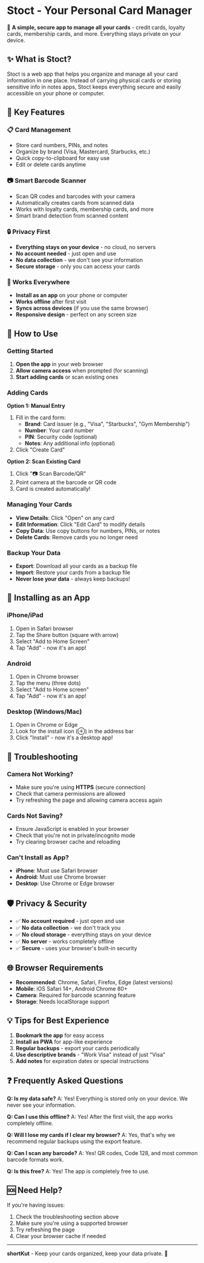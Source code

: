 # Stoct - Your Personal Card Manager

📱 **A simple, secure app to manage all your cards** - credit cards, loyalty cards, membership cards, and more. Everything stays private on your device.

## ✨ What is Stoct?

Stoct is a web app that helps you organize and manage all your card information in one place. Instead of carrying physical cards or storing sensitive info in notes apps, Stoct keeps everything secure and easily accessible on your phone or computer.

## 🚀 Key Features

### 📋 **Card Management**
- Store card numbers, PINs, and notes
- Organize by brand (Visa, Mastercard, Starbucks, etc.)
- Quick copy-to-clipboard for easy use
- Edit or delete cards anytime

### 📷 **Smart Barcode Scanner**
- Scan QR codes and barcodes with your camera
- Automatically creates cards from scanned data
- Works with loyalty cards, membership cards, and more
- Smart brand detection from scanned content

### 🔒 **Privacy First**
- **Everything stays on your device** - no cloud, no servers
- **No account needed** - just open and use
- **No data collection** - we don't see your information
- **Secure storage** - only you can access your cards

### 📱 **Works Everywhere**
- **Install as an app** on your phone or computer
- **Works offline** after first visit
- **Syncs across devices** (if you use the same browser)
- **Responsive design** - perfect on any screen size

## 🎯 How to Use

### **Getting Started**
1. **Open the app** in your web browser
2. **Allow camera access** when prompted (for scanning)
3. **Start adding cards** or scan existing ones

### **Adding Cards**

**Option 1: Manual Entry**
1. Fill in the card form:
   - **Brand**: Card issuer (e.g., "Visa", "Starbucks", "Gym Membership")
   - **Number**: Your card number
   - **PIN**: Security code (optional)
   - **Notes**: Any additional info (optional)
2. Click "Create Card"

**Option 2: Scan Existing Card**
1. Click "📷 Scan Barcode/QR"
2. Point camera at the barcode or QR code
3. Card is created automatically!

### **Managing Your Cards**
- **View Details**: Click "Open" on any card
- **Edit Information**: Click "Edit Card" to modify details
- **Copy Data**: Use copy buttons for numbers, PINs, or notes
- **Delete Cards**: Remove cards you no longer need

### **Backup Your Data**
- **Export**: Download all your cards as a backup file
- **Import**: Restore your cards from a backup file
- **Never lose your data** - always keep backups!

## 📱 Installing as an App

### **iPhone/iPad**
1. Open in Safari browser
2. Tap the Share button (square with arrow)
3. Select "Add to Home Screen"
4. Tap "Add" - now it's an app!

### **Android**
1. Open in Chrome browser
2. Tap the menu (three dots)
3. Select "Add to Home screen"
4. Tap "Add" - now it's an app!

### **Desktop (Windows/Mac)**
1. Open in Chrome or Edge
2. Look for the install icon (⊕) in the address bar
3. Click "Install" - now it's a desktop app!

## 🔧 Troubleshooting

### **Camera Not Working?**
- Make sure you're using **HTTPS** (secure connection)
- Check that camera permissions are allowed
- Try refreshing the page and allowing camera access again

### **Cards Not Saving?**
- Ensure JavaScript is enabled in your browser
- Check that you're not in private/incognito mode
- Try clearing browser cache and reloading

### **Can't Install as App?**
- **iPhone**: Must use Safari browser
- **Android**: Must use Chrome browser
- **Desktop**: Use Chrome or Edge browser

## 🛡️ Privacy & Security

- ✅ **No account required** - just open and use
- ✅ **No data collection** - we don't track you
- ✅ **No cloud storage** - everything stays on your device
- ✅ **No server** - works completely offline
- ✅ **Secure** - uses your browser's built-in security

## 🌐 Browser Requirements

- **Recommended**: Chrome, Safari, Firefox, Edge (latest versions)
- **Mobile**: iOS Safari 14+, Android Chrome 80+
- **Camera**: Required for barcode scanning feature
- **Storage**: Needs localStorage support

## 💡 Tips for Best Experience

1. **Bookmark the app** for easy access
2. **Install as PWA** for app-like experience
3. **Regular backups** - export your cards periodically
4. **Use descriptive brands** - "Work Visa" instead of just "Visa"
5. **Add notes** for expiration dates or special instructions

## ❓ Frequently Asked Questions

**Q: Is my data safe?**
A: Yes! Everything is stored only on your device. We never see your information.

**Q: Can I use this offline?**
A: Yes! After the first visit, the app works completely offline.

**Q: Will I lose my cards if I clear my browser?**
A: Yes, that's why we recommend regular backups using the export feature.

**Q: Can I scan any barcode?**
A: Yes! QR codes, Code 128, and most common barcode formats work.

**Q: Is this free?**
A: Yes! The app is completely free to use.

## 🆘 Need Help?

If you're having issues:
1. Check the troubleshooting section above
2. Make sure you're using a supported browser
3. Try refreshing the page
4. Clear your browser cache if needed

---

**shortKut** - Keep your cards organized, keep your data private. 🎯